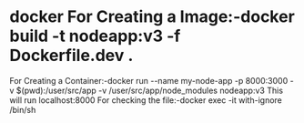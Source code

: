 # docker For Creating a Image:-docker build -t nodeapp:v3 -f Dockerfile.dev .
For Creating a Container:-docker run --name my-node-app -p  8000:3000 -v $(pwd):/user/src/app -v /user/src/app/node_modules nodeapp:v3
This will run localhost:8000 
For checking the file:-docker exec -it with-ignore /bin/sh
